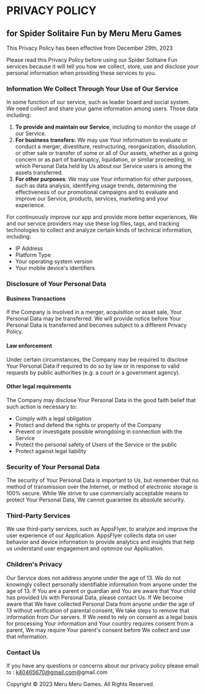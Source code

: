 # PRIVACY POLICY

## for Spider Solitaire Fun by Meru Meru Games

This Privacy Policy has been effective from December 29th, 2023

Please read this Privacy Policy before using our Spider Solitaire Fun services because it will tell you how we collect, store, use and disclose your personal information when providing these services to you.

### Information We Collect Through Your Use of Our Service

In some function of our service, such as leader board and social system. We need collect and share your game information among users. Those data including:

1. **To provide and maintain our Service**, including to monitor the usage of our Service.
2. **For business transfers:** We may use Your information to evaluate or conduct a merger, divestiture, restructuring, reorganization, dissolution, or other sale or transfer of some or all of Our assets, whether as a going concern or as part of bankruptcy, liquidation, or similar proceeding, in which Personal Data held by Us about our Service users is among the assets transferred.
3. **For other purposes**: We may use Your information for other purposes, such as data analysis, identifying usage trends, determining the effectiveness of our promotional campaigns and to evaluate and improve our Service, products, services, marketing and your experience.

For continuously improve our app and provide more better experiences, We and our service providers may use these log files, tags, and tracking technologies to collect and analyze certain kinds of technical information, including:

- IP Address
- Platform Type
- Your operating system version
- Your mobile device's identifiers

### Disclosure of Your Personal Data

#### Business Transactions

If the Company is involved in a merger, acquisition or asset sale, Your Personal Data may be transferred. We will provide notice before Your Personal Data is transferred and becomes subject to a different Privacy Policy.

#### Law enforcement

Under certain circumstances, the Company may be required to disclose Your Personal Data if required to do so by law or in response to valid requests by public authorities (e.g. a court or a government agency).

#### Other legal requirements

The Company may disclose Your Personal Data in the good faith belief that such action is necessary to:

- Comply with a legal obligation
- Protect and defend the rights or property of the Company
- Prevent or investigate possible wrongdoing in connection with the Service
- Protect the personal safety of Users of the Service or the public
- Protect against legal liability

### Security of Your Personal Data

The security of Your Personal Data is important to Us, but remember that no method of transmission over the Internet, or method of electronic storage is 100% secure. While We strive to use commercially acceptable means to protect Your Personal Data, We cannot guarantee its absolute security.

### Third-Party Services

We use third-party services, such as AppsFlyer, to analyze and improve the user experience of our Application. AppsFlyer collects data on user behavior and device information to provide analytics and insights that help us understand user engagement and optimize our Application.

### Children's Privacy

Our Service does not address anyone under the age of 13. We do not knowingly collect personally identifiable information from anyone under the age of 13. If You are a parent or guardian and You are aware that Your child has provided Us with Personal Data, please contact Us. If We become aware that We have collected Personal Data from anyone under the age of 13 without verification of parental consent, We take steps to remove that information from Our servers.
If We need to rely on consent as a legal basis for processing Your information and Your country requires consent from a parent, We may require Your parent's consent before We collect and use that information.

### Contact Us

If you have any questions or concerns about our privacy policy please email to : k40465670@gmail.com@gmail.com

Copyright © 2023 Meru Meru Games. All Rights Reserved.